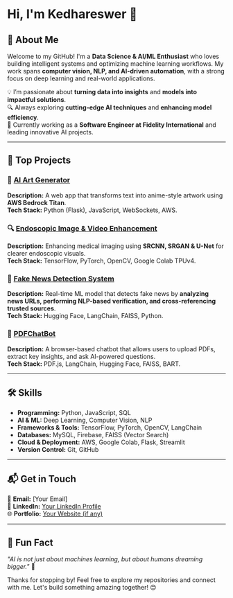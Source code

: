 # Hi, I'm Kedhareswer 👋  

## 🚀 About Me  
Welcome to my GitHub! I'm a **Data Science & AI/ML Enthusiast** who loves building intelligent systems and optimizing machine learning workflows. My work spans **computer vision, NLP, and AI-driven automation**, with a strong focus on deep learning and real-world applications.  

💡 I’m passionate about **turning data into insights** and **models into impactful solutions**.  
🔍 Always exploring **cutting-edge AI techniques** and **enhancing model efficiency**.  
🎯 Currently working as a **Software Engineer at Fidelity International** and leading innovative AI projects.  

---

## 🌟 Top Projects  

### 🎨 [AI Art Generator](#)  
**Description:** A web app that transforms text into anime-style artwork using **AWS Bedrock Titan**.  
**Tech Stack:** Python (Flask), JavaScript, WebSockets, AWS.  

### 🔍 [Endoscopic Image & Video Enhancement](#)  
**Description:** Enhancing medical imaging using **SRCNN, SRGAN & U-Net** for clearer endoscopic visuals.  
**Tech Stack:** TensorFlow, PyTorch, OpenCV, Google Colab TPUv4.  

### 📰 [Fake News Detection System](#)  
**Description:** Real-time ML model that detects fake news by **analyzing news URLs, performing NLP-based verification, and cross-referencing trusted sources**.  
**Tech Stack:** Hugging Face, LangChain, FAISS, Python.  

### 🤖 [PDFChatBot](#)  
**Description:** A browser-based chatbot that allows users to upload PDFs, extract key insights, and ask AI-powered questions.  
**Tech Stack:** PDF.js, LangChain, Hugging Face, FAISS, BART.  

---

## 🛠️ Skills  

- **Programming:** Python, JavaScript, SQL  
- **AI & ML:** Deep Learning, Computer Vision, NLP  
- **Frameworks & Tools:** TensorFlow, PyTorch, OpenCV, LangChain  
- **Databases:** MySQL, Firebase, FAISS (Vector Search)  
- **Cloud & Deployment:** AWS, Google Colab, Flask, Streamlit  
- **Version Control:** Git, GitHub  

---

## 📬 Get in Touch  

📧 **Email:** [Your Email]  
💼 **LinkedIn:** [Your LinkedIn Profile](#)  
🌐 **Portfolio:** [Your Website (if any)](#)  

---

## 🌟 Fun Fact  
_"AI is not just about machines learning, but about humans dreaming bigger."_ 🚀  

Thanks for stopping by! Feel free to explore my repositories and connect with me. Let's build something amazing together! 😊  
